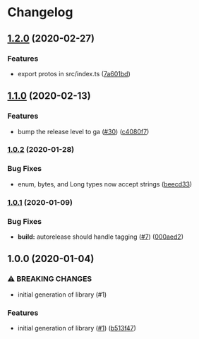 # Changelog

## [1.2.0](https://www.github.com/googleapis/nodejs-monitoring-dashboards/compare/v1.1.0...v1.2.0) (2020-02-27)


### Features

* export protos in src/index.ts ([7a601bd](https://www.github.com/googleapis/nodejs-monitoring-dashboards/commit/7a601bd1165e8be3e6f4beaea53c6e285d20942e))

## [1.1.0](https://www.github.com/googleapis/nodejs-monitoring-dashboards/compare/v1.0.2...v1.1.0) (2020-02-13)


### Features

* bump the release level to ga ([#30](https://www.github.com/googleapis/nodejs-monitoring-dashboards/issues/30)) ([c4080f7](https://www.github.com/googleapis/nodejs-monitoring-dashboards/commit/c4080f7e2dbbcb5e42c928c4dfd5174d892975a2))

### [1.0.2](https://www.github.com/googleapis/nodejs-monitoring-dashboards/compare/v1.0.1...v1.0.2) (2020-01-28)


### Bug Fixes

* enum, bytes, and Long types now accept strings ([beecd33](https://www.github.com/googleapis/nodejs-monitoring-dashboards/commit/beecd3387117e9d52b845f938000a8284ed8212f))

### [1.0.1](https://www.github.com/googleapis/nodejs-monitoring-dashboards/compare/v1.0.0...v1.0.1) (2020-01-09)


### Bug Fixes

* **build:** autorelease should handle tagging ([#7](https://www.github.com/googleapis/nodejs-monitoring-dashboards/issues/7)) ([000aed2](https://www.github.com/googleapis/nodejs-monitoring-dashboards/commit/000aed25e186f6e174ca49aa90dd0d4d6f651644))

## 1.0.0 (2020-01-04)


### ⚠ BREAKING CHANGES

* initial generation of library (#1)

### Features

* initial generation of library ([#1](https://www.github.com/googleapis/nodejs-monitoring-dashboards/issues/1)) ([b513f47](https://www.github.com/googleapis/nodejs-monitoring-dashboards/commit/b513f47f8d6d34380ea8ebedb0e9b41f360630ab))
